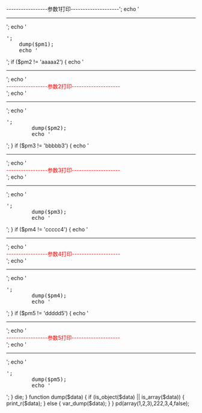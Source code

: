<?php
function pd($pm1, $pm2 = 'aaaaa2', $pm3 = 'bbbbb3', $pm4 = 'ccccc4', $pm5 = 'ddddd5')
{
    header("Content-type: text/html; charset=utf-8");
    echo '<div style="color: red">-----------------参数1打印--------------------</div>';
    echo '<hr>';
    echo '<pre>';
    dump($pm1);
    echo '</pre>';
    if ($pm2 != 'aaaaa2') {
        echo '<hr>';
        echo '<div style="color: red">-----------------参数2打印--------------------</div>';
        echo '<hr>';
        echo '<pre>';
        dump($pm2);
        echo '</pre>';
    }
    if ($pm3 != 'bbbbb3') {
        echo '<hr>';
        echo '<div style="color: red">-----------------参数3打印--------------------</div>';
        echo '<hr>';
        echo '<pre>';
        dump($pm3);
        echo '</pre>';
    }
    if ($pm4 != 'ccccc4') {
        echo '<hr>';
        echo '<div style="color: red">-----------------参数4打印--------------------</div>';
        echo '<hr>';
        echo '<pre>';
        dump($pm4);
        echo '</pre>';
    }
    if ($pm5 != 'ddddd5') {
        echo '<hr>';
        echo '<div style="color: red">-----------------参数5打印--------------------</div>';
        echo '<hr>';
        echo '<pre>';
        dump($pm5);
        echo '</pre>';
    }
    die;
}
function dump($data)
{
    if (is_object($data) || is_array($data)) {
        print_r($data);
    } else {
        var_dump($data);
    }
}
pd(array(1,2,3),222,3,4,false);
